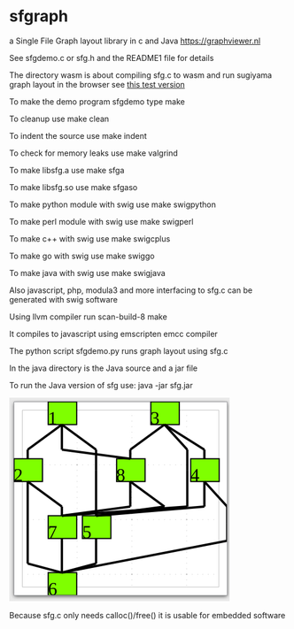 # sfgraph

a Single File Graph layout library in c and Java <https://graphviewer.nl>

See sfgdemo.c or sfg.h and the README1 file for details

The directory wasm is about compiling sfg.c to wasm and run sugiyama graph layout in the browser see [this test version](https://graphviewer.nl/misc/projects/sfg/test02/index.html)


To make the demo program sfgdemo type make

To cleanup use make clean

To indent the source use make indent

To check for memory leaks use make valgrind

To make libsfg.a use make sfga

To make libsfg.so use make sfgaso

To make python module with swig use make swigpython

To make perl module with swig use make swigperl

To make c++ with swig use make swigcplus

To make go with swig use make swiggo

To make java with swig use make swigjava

Also javascript, php, modula3 and more interfacing
to sfg.c can be generated with swig software

Using llvm compiler run scan-build-8 make

It compiles to javascript using emscripten emcc compiler

The python script sfgdemo.py runs graph layout using sfg.c

In the java directory is the Java source and a jar file

To run the Java version of sfg use: java -jar sfg.jar

![screenshot](./screenshot.png)

Because sfg.c only needs calloc()/free() it is usable for embedded software

